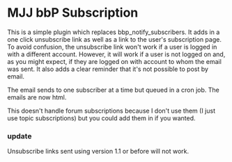 # MJJ bbP Subscription

This is a simple plugin which replaces bbp_notify_subscribers. It adds in a one click unsubscribe link as well as a link to the user's subscription page. To avoid confusion, the unsubscribe link won't work if a user is logged in with a different account. However, it will work if a user is not logged on and, as you might expect, if they are logged on with account to whom the email was sent. It also adds a clear reminder that it's not possible to post by email.

The email sends to one subscriber at a time but queued in a cron job. The emails are now html.

This doesn't handle forum subscriptions because I don't use them (I just use topic subscriptions) but you could add them in if you wanted.

### update

Unsubscribe links sent using version 1.1 or before will not work.
